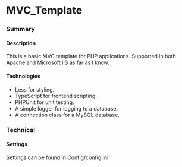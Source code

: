 # MVC_Template
### Summary
#### Description
This is a basic MVC template for PHP applications.
Supported in both Apache and Microsoft IIS as far as I know.

#### Technologies
 - Less for styling.
 - TypeScript for frontend scripting.
 - PHPUnit for unit testing.
 - A simple logger for logging to a database.
 - A connection class for a MySQL database.

### Technical
#### Settings
Settings can be found in Config/config.ini